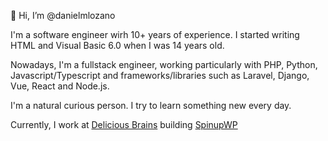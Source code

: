 👋 Hi, I’m @danielmlozano

I'm a software engineer wirh 10+ years of experience. I started writing HTML and Visual Basic 6.0 when I was 14 years old.

Nowadays, I'm a fullstack engineer, working particularly with PHP, Python, Javascript/Typescript and frameworks/libraries such as Laravel, Django, Vue, React and Node.js.

I'm a natural curious person. I try to learn something new every day.

Currently, I work at [Delicious Brains](https://deliciousbrains.com) building [SpinupWP](https://spinupwp.com/)
